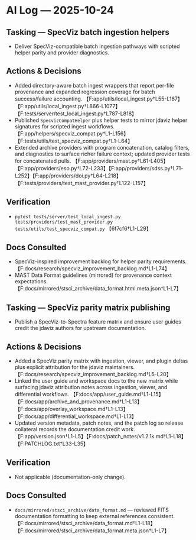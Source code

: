 # AI Log — 2025-10-24

## Tasking — SpecViz batch ingestion helpers
- Deliver SpecViz-compatible batch ingestion pathways with scripted helper parity and provider diagnostics.

## Actions & Decisions
- Added directory-aware batch ingest wrappers that report per-file provenance and expanded regression coverage for batch success/failure accounting. 【F:app/utils/local_ingest.py†L55-L167】【F:app/utils/local_ingest.py†L866-L1077】【F:tests/server/test_local_ingest.py†L787-L818】
- Published `SpecvizCompatHelper` plus helper tests to mirror jdaviz helper signatures for scripted ingest workflows. 【F:app/helpers/specviz_compat.py†L1-L156】【F:tests/utils/test_specviz_compat.py†L1-L64】
- Extended archive providers with program concatenation, catalog filters, and diagnostics to surface richer failure context; updated provider tests for concatenated pulls. 【F:app/providers/mast.py†L61-L405】【F:app/providers/eso.py†L72-L233】【F:app/providers/sdss.py†L71-L252】【F:app/providers/doi.py†L64-L218】【F:tests/providers/test_mast_provider.py†L122-L157】

## Verification
- `pytest tests/server/test_local_ingest.py tests/providers/test_mast_provider.py tests/utils/test_specviz_compat.py` 【6f7cf6†L1-L29】

## Docs Consulted
- SpecViz-inspired improvement backlog for helper parity requirements. 【F:docs/research/specviz_improvement_backlog.md†L1-L74】
- MAST Data Format guidelines (mirrored) for provenance context expectations. 【F:docs/mirrored/stsci_archive/data_format.html.meta.json†L1-L7】
## Tasking — SpecViz parity matrix publishing
- Publish a SpecViz-to-Spectra feature matrix and ensure user guides credit the jdaviz authors for upstream documentation.

## Actions & Decisions
- Added a SpecViz parity matrix with ingestion, viewer, and plugin deltas plus explicit attribution for the jdaviz maintainers. 【F:docs/research/specviz_improvement_backlog.md†L5-L20】
- Linked the user guide and workspace docs to the new matrix while surfacing jdaviz attribution notes across ingestion, viewer, and differential workflows. 【F:docs/app/user_guide.md†L1-L15】【F:docs/app/archive_and_provenance.md†L1-L13】【F:docs/app/overlay_workspace.md†L1-L13】【F:docs/app/differential_workspace.md†L1-L13】
- Updated version metadata, patch notes, and the patch log so release collateral records the documentation credit work. 【F:app/version.json†L1-L5】【F:docs/patch_notes/v1.2.1k.md†L1-L18】【F:PATCHLOG.txt†L33-L35】

## Verification
- Not applicable (documentation-only change).

## Docs Consulted
- `docs/mirrored/stsci_archive/data_format.md` — reviewed FITS documentation formatting to keep external references consistent. 【F:docs/mirrored/stsci_archive/data_format.md†L1-L18】【F:docs/mirrored/stsci_archive/data_format.meta.json†L1-L7】
